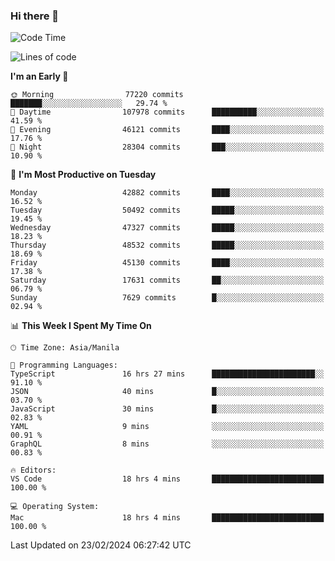 ### Hi there 👋

<!--START_SECTION:waka-->
![Code Time](http://img.shields.io/badge/Code%20Time-4%2C908%20hrs%2037%20mins-blue)

![Lines of code](https://img.shields.io/badge/From%20Hello%20World%20I%27ve%20Written-116.1%20million%20lines%20of%20code-blue)

**I'm an Early 🐤** 

```text
🌞 Morning                77220 commits       ███████░░░░░░░░░░░░░░░░░░   29.74 % 
🌆 Daytime                107978 commits      ██████████░░░░░░░░░░░░░░░   41.59 % 
🌃 Evening                46121 commits       ████░░░░░░░░░░░░░░░░░░░░░   17.76 % 
🌙 Night                  28304 commits       ███░░░░░░░░░░░░░░░░░░░░░░   10.90 % 
```
📅 **I'm Most Productive on Tuesday** 

```text
Monday                   42882 commits       ████░░░░░░░░░░░░░░░░░░░░░   16.52 % 
Tuesday                  50492 commits       █████░░░░░░░░░░░░░░░░░░░░   19.45 % 
Wednesday                47327 commits       █████░░░░░░░░░░░░░░░░░░░░   18.23 % 
Thursday                 48532 commits       █████░░░░░░░░░░░░░░░░░░░░   18.69 % 
Friday                   45130 commits       ████░░░░░░░░░░░░░░░░░░░░░   17.38 % 
Saturday                 17631 commits       ██░░░░░░░░░░░░░░░░░░░░░░░   06.79 % 
Sunday                   7629 commits        █░░░░░░░░░░░░░░░░░░░░░░░░   02.94 % 
```


📊 **This Week I Spent My Time On** 

```text
🕑︎ Time Zone: Asia/Manila

💬 Programming Languages: 
TypeScript               16 hrs 27 mins      ███████████████████████░░   91.10 % 
JSON                     40 mins             █░░░░░░░░░░░░░░░░░░░░░░░░   03.70 % 
JavaScript               30 mins             █░░░░░░░░░░░░░░░░░░░░░░░░   02.83 % 
YAML                     9 mins              ░░░░░░░░░░░░░░░░░░░░░░░░░   00.91 % 
GraphQL                  8 mins              ░░░░░░░░░░░░░░░░░░░░░░░░░   00.83 % 

🔥 Editors: 
VS Code                  18 hrs 4 mins       █████████████████████████   100.00 % 

💻 Operating System: 
Mac                      18 hrs 4 mins       █████████████████████████   100.00 % 
```


 Last Updated on 23/02/2024 06:27:42 UTC
<!--END_SECTION:waka-->


<!--
**rad182/rad182** is a ✨ _special_ ✨ repository because its `README.md` (this file) appears on your GitHub profile.

Here are some ideas to get you started:

- 🔭 I’m currently working on ...
- 🌱 I’m currently learning ...
- 👯 I’m looking to collaborate on ...
- 🤔 I’m looking for help with ...
- 💬 Ask me about ...
- 📫 How to reach me: ...
- 😄 Pronouns: ...
- ⚡ Fun fact: ...
-->
